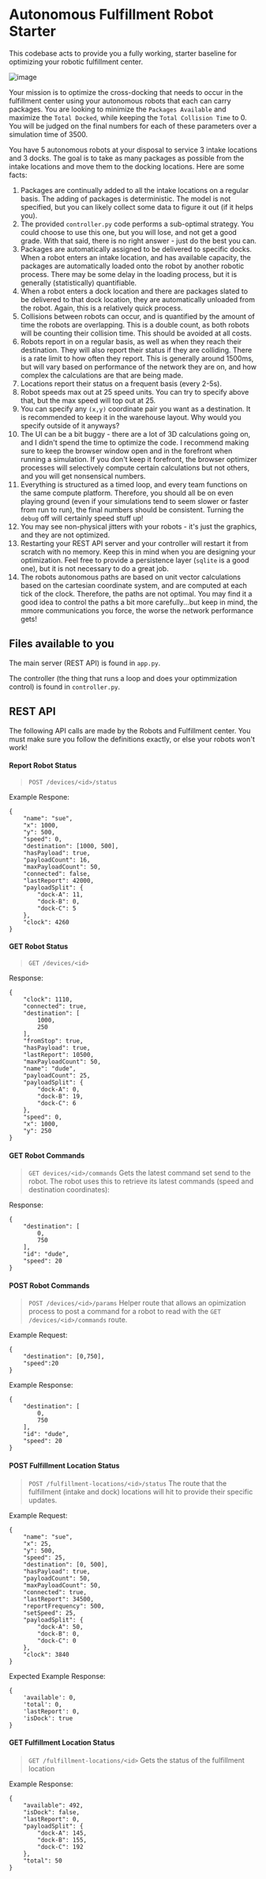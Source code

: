 # Autonomous Fulfillment Robot Starter

This codebase acts to provide you a fully working, starter baseline for optimizing your robotic fulfillment center.

![image](example-warehouse.png)

Your mission is to optimize the cross-docking that needs to occur in the fulfillment center using your autonomous robots that each can carry packages.  You are looking to minimize the `Packages Available` and maximize the `Total Docked`, while keeping the `Total Collision Time` to 0.  You will be judged on the final numbers for each of these parameters over a simulation time of 3500.

You have 5 autonomous robots at your disposal to service 3 intake locations and 3 docks.  The goal is to take as many packages as possible from the intake locations and move them to the docking locations.  Here are some facts:

1. Packages are continually added to all the intake locations on a regular basis.  The adding of packages is deterministic.  The model is not specified, but you can likely collect some data to figure it out (if it helps you).
2. The provided `controller.py` code performs a sub-optimal strategy.  You could choose to use this one, but you will lose, and not get a good grade.  With that said, there is no right answer - just do the best you can.
3. Packages are automatically assigned to be delivered to specific docks.  When a robot enters an intake location, and has available capacity, the packages are automatically loaded onto the robot by another robotic process.  There may be some delay in the loading process, but it is generally (statistically) quantifiable.
4. When a robot enters a dock location and there are packages slated to be delivered to that dock location, they are automatically unloaded from the robot.  Again, this is a relatively quick process.
5. Collisions between robots can occur, and is quantified by the amount of time the robots are overlapping.  This is a double count, as both robots will be counting their collision time.  This should be avoided at all costs.
6. Robots report in on a regular basis, as well as when they reach their destination.  They will also report their status if they are colliding.  There is a rate limit to how often they report.  This is generally around 1500ms, but will vary based on performance of the network they are on, and how complex the calculations are that are being made.
7. Locations report their status on a frequent basis (every 2-5s).  
8. Robot speeds max out at 25 speed units.  You can try to specify above that, but the max speed will top out at 25.
9.  You can specify any `(x,y)` coordinate pair you want as a destination.  It is recommended to keep it in the warehouse layout.  Why would you specify outside of it anyways?
10. The UI can be a bit buggy - there are a lot of 3D calculations going on, and I didn't spend the time to optimize the code.  I recommend making sure to keep the browser window open and in the forefront when running a simulation.  If you don't keep it forefront, the browser optimizer processes will selectively compute certain calculations but not others, and you will get nonsensical numbers.
11.  Everything is structured as a timed loop, and every team functions on the same compute platform.  Therefore, you should all be on even playing ground (even if your simulations tend to seem slower or faster from run to run), the final numbers should be consistent.  Turning the `debug` off will certainly speed stuff up!
12. You may see non-physical jitters with your robots - it's just the graphics, and they are not optimized.
14. Restarting your REST API server and your controller will restart it from scratch with no memory.  Keep this in mind when you are designing your optimization.  Feel free to provide a persistence layer (`sqlite` is a good one), but it is not necessary to do a great job.
15. The robots autonomous paths are based on unit vector calculations based on the cartesian coordinate system, and are computed at each tick of the clock.  Therefore, the paths are not optimal.  You may find it a good idea to control the paths a bit more carefully...but keep in mind, the mmore communications you force, the worse the network performance gets!


## Files available to you
The main server (REST API) is found in `app.py`.  

The controller (the thing that runs a loop and does your optimmization control) is found in `controller.py`.


## REST API
The following API calls are made by the Robots and Fulfillment center.  You must make sure you follow the definitions exactly, or else your robots won't work!

#### Report Robot Status
> `POST /devices/<id>/status`

Example Respone:
```
{
	"name": "sue",
	"x": 1000,
	"y": 500,
	"speed": 0,
	"destination": [1000, 500],
	"hasPayload": true,
	"payloadCount": 16,
	"maxPayloadCount": 50,
	"connected": false,
	"lastReport": 42000,
	"payloadSplit": {
		"dock-A": 11,
		"dock-B": 0,
		"dock-C": 5
	},
	"clock": 4260
}
```


#### GET Robot Status
> `GET /devices/<id>`

Response:
```
{
    "clock": 1110,
    "connected": true,
    "destination": [
        1000,
        250
    ],
    "fromStop": true,
    "hasPayload": true,
    "lastReport": 10500,
    "maxPayloadCount": 50,
    "name": "dude",
    "payloadCount": 25,
    "payloadSplit": {
        "dock-A": 0,
        "dock-B": 19,
        "dock-C": 6
    },
    "speed": 0,
    "x": 1000,
    "y": 250
}
```

#### GET Robot Commands
> `GET devices/<id>/commands`
Gets the latest command set send to the robot.  The robot uses this to retrieve its latest commands (speed and destination coordinates):

Response:
```
{
    "destination": [
        0,
        750
    ],
    "id": "dude",
    "speed": 20
}
```


#### POST Robot Commands
> `POST /devices/<id>/params`
Helper route that allows an opimization process to post a command for a robot to read with the `GET /devices/<id>/commands` route.

Example Request:
```
{
    "destination": [0,750],
    "speed":20
}
```

Example Response:
```
{
    "destination": [
        0,
        750
    ],
    "id": "dude",
    "speed": 20
}
```

#### POST Fulfillment Location Status
> `POST /fulfillment-locations/<id>/status`
The route that the fulfillment (intake and dock) locations will hit to provide their specific updates.

Example Request:
```
{
	"name": "sue",
	"x": 25,
	"y": 500,
	"speed": 25,
	"destination": [0, 500],
	"hasPayload": true,
	"payloadCount": 50,
	"maxPayloadCount": 50,
	"connected": true,
	"lastReport": 34500,
	"reportFrequency": 500,
	"setSpeed": 25,
	"payloadSplit": {
		"dock-A": 50,
		"dock-B": 0,
		"dock-C": 0
	},
	"clock": 3840
}
```

Expected Example Response:
```
{
	'available': 0,
	'total': 0,
	'lastReport': 0,
	'isDock': true
}
```

#### GET Fulfillment Location Status
> `GET /fulfillment-locations/<id>`
Gets the status of the fulfillment location

Example Response:
```
{
    "available": 492,
    "isDock": false,
    "lastReport": 0,
    "payloadSplit": {
        "dock-A": 145,
        "dock-B": 155,
        "dock-C": 192
    },
    "total": 50
}
```